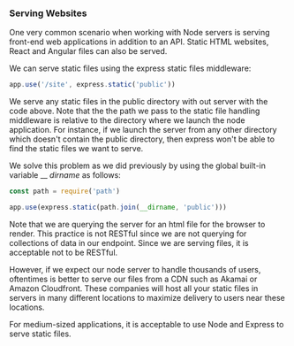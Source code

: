 ### Serving Websites 

One very common scenario when working with Node servers is serving front-end web applications in addition to an API. Static HTML websites, React and Angular files can also be served. 

We can serve static files using the express static files middleware: 

```js
app.use('/site', express.static('public'))
```

We serve any static files in the public directory with out server with the code above. Note that the the path we pass to the static file handling middleware is relative to the directory where we launch the node application. For instance, if we launch the server from any other directory which doesn't contain the public directory, then express won't be able to find the static files we want to serve. 

We solve this problem as we did previously by using the global built-in variable __ *dirname* as follows: 

```js
const path = require('path')

app.use(express.static(path.join(__dirname, 'public')))
```

Note that we are querying the server for an html file for the browser to render. This practice is not RESTful since we are not querying for collections of data in our endpoint. Since we are serving files, it is acceptable not to be RESTful. 

However, if we expect our node server to handle thousands of users, oftentimes is better to serve our files from a CDN such as Akamai or Amazon Cloudfront. These companies will host all your static files in servers in many different locations to maximize delivery to users near these locations. 

For medium-sized applications, it is acceptable to use Node and Express to serve static files. 
